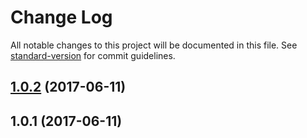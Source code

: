 # Change Log

All notable changes to this project will be documented in this file. See [standard-version](https://github.com/conventional-changelog/standard-version) for commit guidelines.

<a name="1.0.2"></a>
## [1.0.2](https://github.com/G43riko/G/compare/v1.0.1...v1.0.2) (2017-06-11)



<a name="1.0.1"></a>
## 1.0.1 (2017-06-11)
